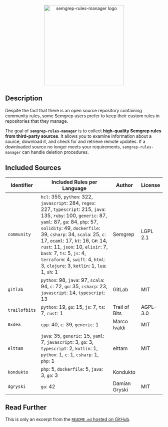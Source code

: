 <p align="center">
    <img src="https://raw.githubusercontent.com/iosifache/semgrep-rules-manager/main/logo.png" height="256" alt="semgrep-rules-manager logo"/>
</p>

## Description

Despite the fact that there is an open source repository containing community rules, some Semgrep users prefer to keep their custom rules in repositories that they manage.

The goal of **`semgrep-rules-manager`** is to collect **high-quality Semgrep rules from third-party sources**. It allows you to examine information about a source, download it, and check for and retrieve remote updates. If a downloaded source no longer meets your requirements, `semgrep-rules-manager` can handle deletion procedures.

## Included Sources

| Identifier    | Included Rules per Language                                                                                                                                                                                                                                                                                                                                                                                           | Author        | License   |
|---------------|-----------------------------------------------------------------------------------------------------------------------------------------------------------------------------------------------------------------------------------------------------------------------------------------------------------------------------------------------------------------------------------------------------------------------|---------------|-----------|
| `community`   | `hcl`: 355, `python`: 322, `javascript`: 284, `regex`: 227, `typescript`: 215, `java`: 135, `ruby`: 100, `generic`: 87, `yaml`: 87, `go`: 84, `php`: 57, `solidity`: 49, `dockerfile`: 39, `csharp`: 34, `scala`: 25, `c`: 17, `ocaml`: 17, `kt`: 16, `C#`: 14, `rust`: 11, `json`: 10, `elixir`: 7, `bash`: 7, `ts`: 5, `js`: 4, `terraform`: 4, `swift`: 4, `html`: 3, `clojure`: 3, `kotlin`: 1, `lua`: 1, `sh`: 1 | Semgrep       | LGPL 2.1  |
| `gitlab`      | `python`: 98, `java`: 97, `scala`: 94, `c`: 72, `go`: 35, `csharp`: 23, `javascript`: 14, `typescript`: 13                                                                                                                                                                                                                                                                                                            | GitLab        | MIT       |
| `trailofbits` | `python`: 19, `go`: 15, `js`: 7, `ts`: 7, `rust`: 1                                                                                                                                                                                                                                                                                                                                                                   | Trail of Bits | AGPL-3.0  |
| `0xdea`       | `cpp`: 40, `c`: 39, `generic`: 1                                                                                                                                                                                                                                                                                                                                                                                      | Marco Ivaldi  | MIT       |
| `elttam`      | `java`: 35, `generic`: 15, `yaml`: 7, `javascript`: 3, `go`: 3, `typescript`: 2, `kotlin`: 1, `python`: 1, `c`: 1, `csharp`: 1, `php`: 1                                                                                                                                                                                                                                                                              | elttam        | MIT       |
| `kondukto`    | `php`: 5, `dockerfile`: 5, `java`: 3, `go`: 3                                                                                                                                                                                                                                                                                                                                                                         | Kondukto      |           |
| `dgryski`     | `go`: 42                                                                                                                                                                                                                                                                                                                                                                                                              | Damian Gryski | MIT       |

## Read Further

This is only an excerpt from the [`README.md` hosted on GitHub](https://github.com/iosifache/semgrep-rules-manager#readme).
